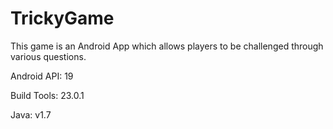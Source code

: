 # TrickyGame
This game is an Android App which allows players to be challenged through various questions.

Android API: 19

Build Tools: 23.0.1

Java: v1.7
